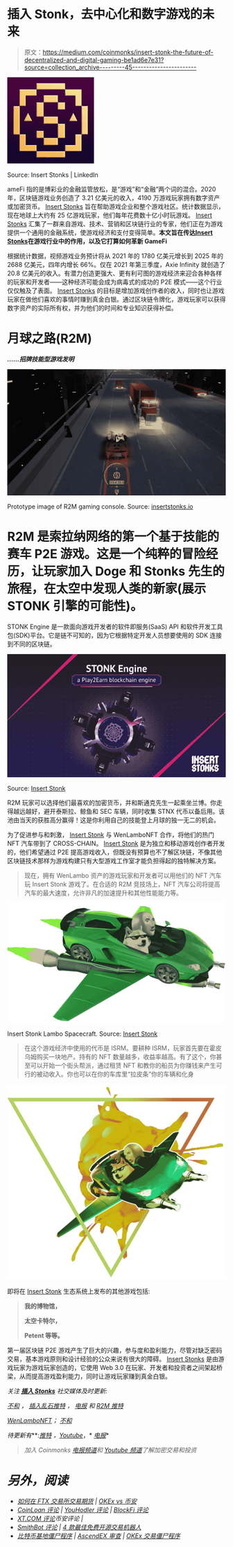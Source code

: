 # 插入 Stonk，去中心化和数字游戏的未来

> 原文：<https://medium.com/coinmonks/insert-stonk-the-future-of-decentralized-and-digital-gaming-be1ad6e7e31?source=collection_archive---------45----------------------->

![](img/bb584b2c847417cb2855c343a6990d34.png)

Source: Insert Stonks | LinkedIn

ameFi 指的是博彩业的金融监管放松，是“游戏”和“金融”两个词的混合。2020 年，区块链游戏业务创造了 3.21 亿美元的收入，4190 万游戏玩家拥有数字资产或加密货币。 [Insert Stonks](https://insertstonk.io/) 旨在帮助游戏企业和整个游戏社区。统计数据显示，现在地球上大约有 25 亿游戏玩家，他们每年花费数十亿小时玩游戏。 [Insert Stonks](https://insertstonk.io/) 汇集了一群来自游戏、技术、营销和区块链行业的专家，他们正在为游戏提供一个通用的金融系统，使游戏经济和支付变得简单。**本文旨在传达**[**Insert Stonks**](https://insertstonk.io/)**在游戏行业中的作用，以及它打算如何革新 GameFi**

根据统计数据，视频游戏业务预计将从 2021 年的 1780 亿美元增长到 2025 年的 2688 亿美元，四年内增长 66%。仅在 2021 年第三季度，Axie Infinity 就创造了 20.8 亿美元的收入。有潜力创造更强大、更有利可图的游戏经济来迎合各种各样的玩家和开发者——这种经济可能会成为病毒式的成功的 P2E 模式——这个行业仅仅触及了表面。 [Insert Stonks](https://insertstonk.io/) 的目标是增加游戏创作者的收入，同时也让游戏玩家在做他们喜欢的事情时赚到真金白银。通过区块链令牌化，游戏玩家可以获得数字资产的实际所有权，并为他们的时间和专业知识获得补偿。

# 月球之路(R2M)

***……招牌技能型游戏发明***

![](img/cfbd74c67543bcafa51c12a8f678dd5d.png)

Prototype image of R2M gaming console. Source: [insertstonks.io](https://www.insertstonks.io/)

# R2M 是索拉纳网络的第一个基于技能的赛车 P2E 游戏。这是一个纯粹的冒险经历，让玩家加入 Doge 和 Stonks 先生的旅程，在太空中发现人类的新家(展示 STONK 引擎的可能性)。

STONK Engine 是一款面向游戏开发者的软件即服务(SaaS) API 和软件开发工具包(SDK)平台。它是链不可知的，因为它根据特定开发人员想要使用的 SDK 连接到不同的区块链。

![](img/4d61b13d6800813cae1025c97bfee55e.png)

Source: [Insert Stonk](https://www.insertstonks.io/)

R2M 玩家可以选择他们最喜欢的加密货币，并和斯通克先生一起乘坐兰博。你走得越远越好，避开泰斯拉、鲸鱼和 SEC 车辆，同时收集 STNX 代币以备后用。该池由当天的获胜高分赢得！这是你利用自己的技能登上月球的独一无二的机会。

为了促进参与和刺激， [Insert Stonk](https://insertstonk.io/) 与 WenLamboNFT 合作，将他们的热门 NFT 汽车带到了 CROSS-CHAIN。 [Insert Stonk](https://insertstonk.io/) 是为独立和移动游戏创作者开发的，他们希望通过 P2E 提高游戏收入，但既没有预算也不了解区块链，不像其他区块链技术那样为游戏构建只有大型游戏工作室才能负担得起的独特解决方案。

> 现在，拥有 WenLambo 资产的游戏玩家和开发者可以用他们的 NFT 汽车玩 Insert Stonk 游戏了。在合适的 R2M 竞技场上，NFT 汽车公司将提高汽车的最大速度，允许非凡的加速提升和其他性能能力等。

![](img/7036ced941d689ed73d43f8e5c178374.png)

Insert Stonk Lambo Spacecraft. Source: [Insert Stonk](https://www.insertstonks.io/)

> 在这个游戏经济中使用的代币是 ISRM。要耕种 ISRM，玩家首先要在霍皮乌姆购买一块地产。持有的 NFT 数量越多，收益率越高。有了这个，你甚至可以开始一个街头帮派，通过租赁 NFT 和教你的船员为你赚钱来产生可行的被动收入。你也可以在你的车库里“拉皮条”你的车辆和化身

![](img/e9dde89b8dd719d3951e81044e11df72.png)

即将在 [Insert Stonk](https://insertstonk.io/) 生态系统上发布的其他游戏包括:

> **我的博物馆，**
> 
> **太空卡特尔，**
> 
> **Petent 等等。**

第一届区块链 P2E 游戏产生了巨大的兴趣，参与度和盈利能力，尽管对缺乏密码交易，基本游戏原则和设计经验的公众来说有很大的障碍。 [Insert Stonks](https://insertstonk.io) 是由游戏玩家为游戏玩家创造的，它使用 Web 3.0 在玩家、开发者和投资者之间架起桥梁，从而提高游戏盈利能力，同时让游戏玩家赚到真金白银。

*关注* [***插入 Stonks***](https://insertstonk.io) *社交媒体及时更新:*

[*不和*](https://discord.gg/C4sUmhfG) *，* [*插入乱石推特*](https://twitter.com/InsertStonks) *，* [*电报*](https://t.me/InsertStonks) *和* [*R2M 推特*](https://twitter.com/realRoad2Moon)

[*WenLamboNFT*](https://wenlambo.one/)*；* [*不和*](https://discord.gg/sP7PBzd4)

*待更新有***:*[*推特*](https://twitter.com/cryptoruppted?t=4ub4-ZJ9_wYVU2oRaUVGoA&s=09) *，*[*Youtube*](https://youtube.com/channel/UCpfNrZ6rS2Upp65iQLW67DA)*，* [*电报*](https://t.me/cryptoruppted)*

> *加入 Coinmonks [电报频道](https://t.me/coincodecap)和 [Youtube 频道](https://www.youtube.com/c/coinmonks/videos)了解加密交易和投资*

# *另外，阅读*

*   *[如何在 FTX 交易所交易期货](https://coincodecap.com/ftx-futures-trading) | [OKEx vs 币安](https://coincodecap.com/okex-vs-binance)*
*   *[CoinLoan 评论](https://coincodecap.com/coinloan-review) | [YouHodler 评论](/coinmonks/youhodler-4-easy-ways-to-make-money-98969b9689f2) | [BlockFi 评论](https://coincodecap.com/blockfi-review)*
*   *[XT.COM 评论](https://coincodecap.com/profittradingapp-for-binance)币安评论 |*
*   *[SmithBot 评论](https://coincodecap.com/smithbot-review) | [4 款最佳免费开源交易机器人](https://coincodecap.com/free-open-source-trading-bots)*
*   *[比特币基地僵尸程序](/coinmonks/coinbase-bots-ac6359e897f3) | [AscendEX 审查](/coinmonks/ascendex-review-53e829cf75fa) | [OKEx 交易僵尸程序](/coinmonks/okex-trading-bots-234920f61e60)*